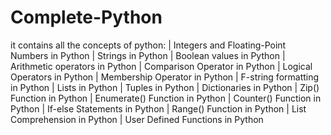 # Complete-Python
it contains all the concepts of python: 
 | Integers and Floating-Point Numbers in Python
 | Strings in Python
 | Boolean values in Python
 | Arithmetic operators in Python
 | Comparison Operator in Python
 | Logical Operators in Python
 | Membership Operator in Python
 | F-string formatting in Python
 | Lists in Python
 | Tuples in Python
 | Dictionaries in Python
 | Zip() Function in Python
 | Enumerate() Function in Python
 | Counter() Function in Python
 | If-else Statements in Python
 | Range() Function in Python
 | List Comprehension in Python
 | User Defined Functions in Python
